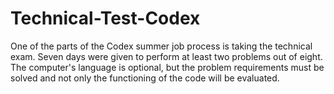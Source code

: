 # Technical-Test-Codex


One of the parts of the Codex summer job process is taking the technical exam.
Seven days were given to perform at least two problems out of eight. The computer's language is optional, but the problem requirements must be solved and not only the functioning of the code will be evaluated.


